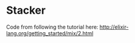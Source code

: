 # Stacker

Code from following the tutorial here: http://elixir-lang.org/getting_started/mix/2.html
